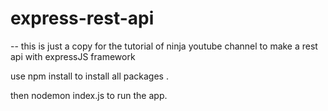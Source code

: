 # express-rest-api
--
this is just a copy for the tutorial of ninja youtube channel to make a rest api with expressJS framework

use npm install to install all packages .

then nodemon index.js to run the app.
